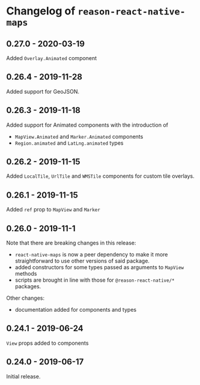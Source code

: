 # Changelog of `reason-react-native-maps`

## 0.27.0 - 2020-03-19

Added `Overlay.Animated` component

## 0.26.4 - 2019-11-28

Added support for GeoJSON.

## 0.26.3 - 2019-11-18

Added support for Animated components with the introduction of

- `MapView.Animated` and `Marker.Animated` components
- `Region.animated` and `LatLng.animated` types

## 0.26.2 - 2019-11-15

Added `LocalTile`, `UrlTile` and `WMSTile` components for custom tile overlays.

## 0.26.1 - 2019-11-15

Added `ref` prop to `MapView` and `Marker`

## 0.26.0 - 2019-11-1

Note that there are breaking changes in this release:

- `react-native-maps` is now a peer dependency to make it more straightforward
  to use other versions of said package.
- added constructors for some types passed as arguments to `MapView` methods
- scripts are brought in line with those for `@reason-react-native/*` packages.

Other changes:

- documentation added for components and types

## 0.24.1 - 2019-06-24

`View` props added to components

## 0.24.0 - 2019-06-17

Initial release.
